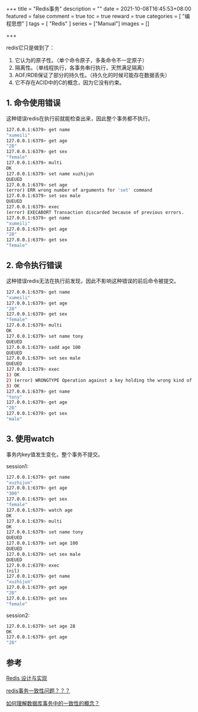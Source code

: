 +++
title = "Redis事务"
description = ""
date = 2021-10-08T16:45:53+08:00
featured = false
comment = true
toc = true
reward = true
categories = [
  "编程思想"
]
tags = [
  "Redis"
]
series = ["Manual"]
images = []

+++

<!--more-->

redis它只是做到了：

1. 它认为的原子性。（单个命令原子，多条命令不一定原子）
2. 隔离性。（单线程执行，各事务串行执行，天然满足隔离）
3. AOF/RDB保证了部分的持久性。（持久化的时候可能存在数据丢失）
4. 它不存在ACID中的C的概念，因为它没有约束。

## 1. 命令使用错误

这种错误redis在执行前就能检查出来，因此整个事务都不执行。

```sh
127.0.0.1:6379> get name
"xumeili"
127.0.0.1:6379> get age
"28"
127.0.0.1:6379> get sex
"female"
127.0.0.1:6379> multi 
OK
127.0.0.1:6379> set name xuzhijun
QUEUED
127.0.0.1:6379> set age
(error) ERR wrong number of arguments for 'set' command
127.0.0.1:6379> set sex male
QUEUED
127.0.0.1:6379> exec
(error) EXECABORT Transaction discarded because of previous errors.
127.0.0.1:6379> get name
"xumeili"
127.0.0.1:6379> get age
"28"
127.0.0.1:6379> get sex
"female"
```

## 2. 命令执行错误

这种错误redis无法在执行前发现，因此不影响这种错误的前后命令被提交。

```sh
127.0.0.1:6379> get name
"xumeili"
127.0.0.1:6379> get age
"28"
127.0.0.1:6379> get sex
"female"
127.0.0.1:6379> multi
OK
127.0.0.1:6379> set name tony
QUEUED
127.0.0.1:6379> sadd age 100
QUEUED
127.0.0.1:6379> set sex male
QUEUED
127.0.0.1:6379> exec
1) OK
2) (error) WRONGTYPE Operation against a key holding the wrong kind of value
3) OK
127.0.0.1:6379> get name
"tony"
127.0.0.1:6379> get age
"28"
127.0.0.1:6379> get sex
"male"
```

## 3. 使用watch

事务内key值发生变化，整个事务不提交。

session1:

```sh
127.0.0.1:6379> get name
"xuzhijun"
127.0.0.1:6379> get age
"300"
127.0.0.1:6379> get sex
"female"
127.0.0.1:6379> watch age
OK
127.0.0.1:6379> multi
OK
127.0.0.1:6379> set name tony
QUEUED
127.0.0.1:6379> set age 100
QUEUED
127.0.0.1:6379> set sex male
QUEUED
127.0.0.1:6379> exec
(nil)
127.0.0.1:6379> get name
"xuzhijun"
127.0.0.1:6379> get age
"28"
127.0.0.1:6379> get sex
"female"
```

session2:

```sh
127.0.0.1:6379> set age 28
OK
127.0.0.1:6379> get age
"28"
```

## 参考

[Redis 设计与实现](https://redisbook.readthedocs.io/en/latest/feature/transaction.html)

[redis事务一致性问题？？？](https://www.zhihu.com/question/60189169)

[如何理解数据库事务中的一致性的概念？](https://www.zhihu.com/question/31346392)
